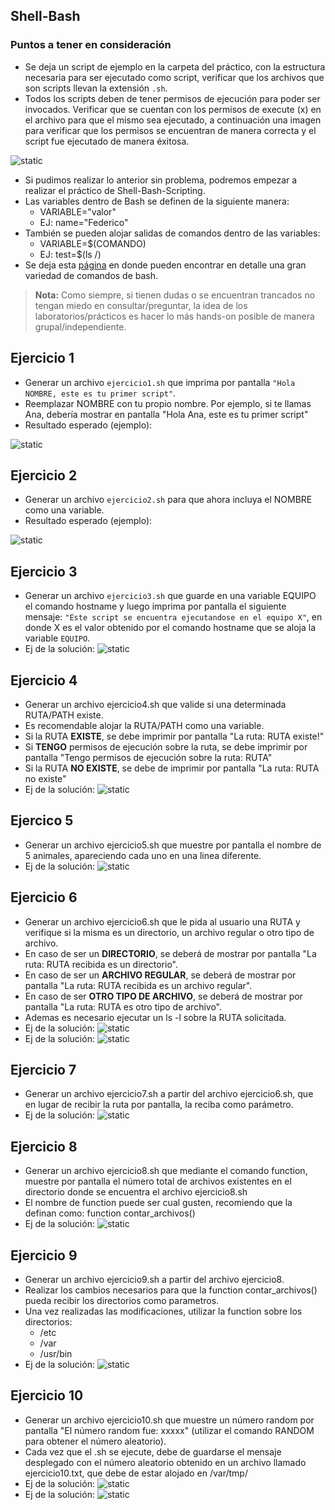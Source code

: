 
## Shell-Bash

### Puntos a tener en consideración
- Se deja un script de ejemplo en la carpeta del práctico, con la estructura necesaria para ser ejecutado como script, verificar que los archivos que son scripts llevan la extensión `.sh`.
- Todos los scripts deben de tener permisos de ejecución para poder ser invocados. Verificar que se cuentan con los permisos de execute (x) en el archivo para que el mismo sea ejecutado, a continuación una imagen para verificar que los permisos se encuentran de manera correcta y el script fue ejecutado de manera éxitosa.

<img src="Extras/Imagenes/laboratorioNivelacion/Bash/scriptExample.png" title="static">

- Si pudimos realizar lo anterior sin problema, podremos empezar a realizar el práctico de Shell-Bash-Scripting.
- Las variables dentro de Bash se definen de la siguiente manera:
  - VARIABLE="valor"
  - EJ: name="Federico"
- También se pueden alojar salidas de comandos dentro de las variables:
  - VARIABLE=$(COMANDO)
  - EJ: test=$(ls /)
- Se deja esta [página](https://ss64.com/bash/) en donde pueden encontrar en detalle una gran variedad de comandos de bash.

>**Nota:** Como siempre, si tienen dudas o se encuentran trancados no tengan miedo en consultar/preguntar, la idea de los laboratorios/prácticos es hacer lo más hands-on posible de manera grupal/independiente.

## Ejercicio 1
- Generar un archivo `ejercicio1.sh` que imprima por pantalla `"Hola NOMBRE, este es tu primer script"`.
- Reemplazar NOMBRE con tu propio nombre. Por ejemplo, si te llamas Ana, debería mostrar en pantalla "Hola Ana, este es tu primer script"
- Resultado esperado (ejemplo):

<img src="Extras/Imagenes/laboratorioNivelacion/Bash/Ejercicio1.png" title="static">


## Ejercicio 2
- Generar un archivo `ejercicio2.sh` para que ahora incluya el NOMBRE como una variable.
- Resultado esperado (ejemplo):
 
<img src="Extras/Imagenes/laboratorioNivelacion/Bash/Ejercicio1.png" title="static">

## Ejercicio 3
- Generar un archivo `ejercicio3.sh` que guarde en una variable EQUIPO el comando hostname y luego imprima por pantalla el siguiente mensaje: `"Este script se encuentra ejecutandose en el equipo X"`, en donde X es el valor obtenido por el comando hostname que se aloja la variable `EQUIPO`.
- Ej de la solución: <img src="Extras/Imagenes/laboratorioNivelacion/Bash/Ejercicio3.png" title="static">

## Ejercicio 4
- Generar un archivo ejercicio4.sh que valide si una determinada RUTA/PATH existe.
- Es recomendable alojar la RUTA/PATH como una variable.
- Si la RUTA **EXISTE**, se debe imprimir por pantalla "La ruta: RUTA existe!"
- Si **TENGO** permisos de ejecución sobre la ruta, se debe imprimir por pantalla "Tengo permisos de ejecución sobre la ruta: RUTA"
- Si la RUTA **NO EXISTE**, se debe de imprimir por pantalla "La ruta: RUTA no existe"
- Ej de la solución: <img src="Extras/Imagenes/laboratorioNivelacion/Bash/Ejercicio4.png" title="static">

## Ejercico 5
- Generar un archivo ejercicio5.sh que muestre por pantalla el nombre de 5 animales, apareciendo cada uno en una linea diferente.
- Ej de la solución: <img src="Extras/Imagenes/laboratorioNivelacion/Bash/Ejercicio5.png" title="static">

## Ejercicio 6
- Generar un archivo ejercicio6.sh que le pida al usuario una RUTA y verifique si la misma es un directorio, un archivo regular o otro tipo de archivo.
- En caso de ser un **DIRECTORIO**, se deberá de mostrar por pantalla "La ruta: RUTA recibida es un directorio".
- En caso de ser un **ARCHIVO REGULAR**, se deberá de mostrar por pantalla "La ruta: RUTA recibida es un archivo regular".
- En caso de ser **OTRO TIPO DE ARCHIVO**, se deberá de mostrar por pantalla "La ruta: RUTA es otro tipo de archivo".
- Ademas es necesario ejecutar un ls -l sobre la RUTA solicitada.
- Ej de la solución: <img src="Extras/Imagenes/laboratorioNivelacion/Bash/Ejercicio6(1).png" title="static">
- Ej de la solución: <img src="Extras/Imagenes/laboratorioNivelacion/Bash/Ejercicio6(2).png" title="static">

## Ejercicio 7
- Generar un archivo ejercicio7.sh a partir del archivo ejercicio6.sh, que en lugar de recibir la ruta por pantalla, la reciba como parámetro.
- Ej de la solución: <img src="Extras/Imagenes/laboratorioNivelacion/Bash/Ejercicio7.png" title="static">

## Ejercicio 8
- Generar un archivo ejercicio8.sh que mediante el comando function, muestre por pantalla el número total de archivos existentes en el directorio donde se encuentra el archivo ejercicio8.sh
- El nombre de function puede ser cual gusten, recomiendo que la definan como: function contar_archivos()
- Ej de la solución: <img src="Extras/Imagenes/laboratorioNivelacion/Bash/Ejercicio8.png" title="static">

## Ejercicio 9
- Generar un archivo ejercicio9.sh a partir del archivo ejercicio8.
- Realizar los cambios necesarios para que la function contar_archivos() pueda recibir los directorios como parametros.
- Una vez realizadas las modificaciones, utilizar la function sobre los directorios:
  - /etc
  - /var
  - /usr/bin
- Ej de la solución: <img src="Extras/Imagenes/laboratorioNivelacion/Bash/Ejercicio9.png" title="static">

## Ejercicio 10
- Generar un archivo ejercicio10.sh que muestre un número random por pantalla "El número random fue: xxxxx" (utilizar el comando RANDOM para obtener el número aleatorio).
- Cada vez que el .sh se ejecute, debe de guardarse el mensaje desplegado con el número aleatorio obtenido en un archivo llamado ejercicio10.txt, que debe de estar alojado en /var/tmp/
- Ej de la solución: <img src="Extras/Imagenes/laboratorioNivelacion/Bash/Ejercicio10(1).png" title="static">
- Ej de la solución: <img src="Extras/Imagenes/laboratorioNivelacion/Bash/Ejercicio10(2).png" title="static">